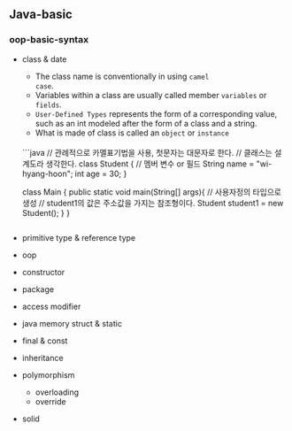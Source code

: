 ## Java-basic

### oop-basic-syntax

* class & date
  * The class name is conventionally in using <code>camel case</code>.
  * Variables within a class are usually called member <code>variables</code> or <code>fields</code>.
  * <code>User-Defined Types</code> represents the form of a corresponding value, such as an int modeled after the form of a class and a string.
  * What is made of class is called an <code>object</code> or <code>instance</code>
  <br />
  ```java
  // 관례적으로 카멜표기법을 사용, 첫문자는 대문자로 한다.
  // 클래스는 설계도라 생각한다.
  class Student {
    // 멤버 변수 or 필드
    String name = "wi-hyang-hoon";
    int age = 30;
  }
  
  class Main {
    public static void main(String[] args){
      // 사용자정의 타입으로 생성
      // student1의 값은 주소값을 가지는 참조형이다.
      Student student1 = new Student();
    }
  }
  ```
* primitive type & reference type
* oop
* constructor
* package
* access modifier
* java memory struct & static
* final & const
* inheritance
* polymorphism
  * overloading
  * override
* solid